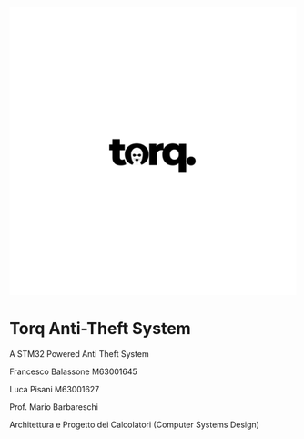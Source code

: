 ![Logo](TORQ.png)
# Torq Anti-Theft System
A STM32 Powered Anti Theft System


Francesco Balassone M63001645

Luca Pisani M63001627


Prof. Mario Barbareschi

Architettura e Progetto dei Calcolatori (Computer Systems Design)
